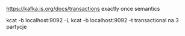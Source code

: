 https://kafka.js.org/docs/transactions
exactly once semantics


kcat -b localhost:9092 -L
kcat -b localhost:9092 -t transactional
na 3 partycje

